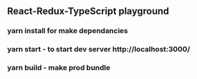 ## React-Redux-TypeScript playground
### yarn install for make dependancies
### yarn start - to start dev server http://localhost:3000/
### yarn build - make prod bundle